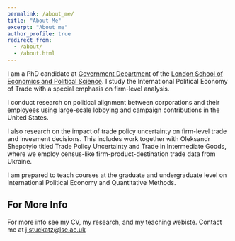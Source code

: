 ```yaml
---
permalink: /about_me/
title: "About Me"
excerpt: "About me"
author_profile: true
redirect_from: 
  - /about/
  - /about.html
---
```



I am a PhD candidate at [Government Department](http://www.lse.ac.uk/government) of the [London School of Economics and Political Science](http://www.lse.ac.uk/). I study the International Political Economy of Trade with a special emphasis on firm-level analysis.

I conduct research on political alignment between corporations and their employees using large-scale lobbying and campaign contributions in the United States.

I also research on the impact of trade policy uncertainty on firm-level trade and invesment decisions. This includes work together with Oleksandr Shepotylo titled Trade Policy Uncertainty and Trade in Intermediate Goods, where we employ census-like firm-product-destination trade data from Ukraine. 

I am prepared to teach courses at the graduate and undergraduate level on International Political Economy and Quantitative Methods.


For More Info
------
For more info see my CV, my research, and my teaching webiste. Contact me at [j.stuckatz@lse.ac.uk](mailto:j.stuckatz@lse.ac.uk)
